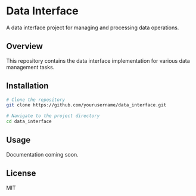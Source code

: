 # Data Interface

A data interface project for managing and processing data operations.

## Overview

This repository contains the data interface implementation for various data management tasks.

## Installation

```bash
# Clone the repository
git clone https://github.com/yourusername/data_interface.git

# Navigate to the project directory
cd data_interface
```

## Usage

Documentation coming soon.

## License

MIT